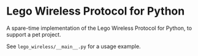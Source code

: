 # Lego Wireless Protocol for Python

A spare-time implementation of the Lego Wireless Protocol for Python, to support a pet project.

See `lego_wireless/__main__.py` for a usage example.
